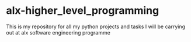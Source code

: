 # alx-higher_level_programming
This is my repository for all my python projects and tasks I will be carrying out at alx software engineering programme

